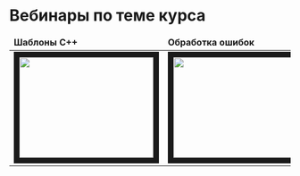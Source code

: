 # Вебинары по теме курса 

<table>
	<thead>
	<tr>
		<td><b>Шаблоны С++</b></td>
		<td><b>Обработка ошибок</b></td>
		<td><b>Mercurial</b></td>	
	</tr>
	</thead>
	<tr>
		<td>
			<a href="https://www.youtube.com/watch?v=Jo89mqKRR5s&t=1260s&index=1&list=PLQwXjjTVqyUHMapmff5_-_oV3Vez_lRAf" target="_blank">
				<img src="http://img.youtube.com/vi/qI2UNyjgjls/0.jpg" width="240" height="180" border="10" />
			</a>
		</td>
		<td>
			<a href="http://www.youtube.com/watch?feature=player_embedded&v=3vJOvloct7I" target="_blank">
				<img src="http://img.youtube.com/vi/3vJOvloct7I/0.jpg" width="240" height="180" border="10" />
			</a>
		</td>
		<td>
			<a href="http://www.youtube.com/watch?feature=player_embedded&v=qj9bMvGkfug" target="_blank">
				<img src="http://img.youtube.com/vi/qj9bMvGkfug/0.jpg" width="240" height="180" border="10" />
			</a>
		</td>
	</tr>
</table>
